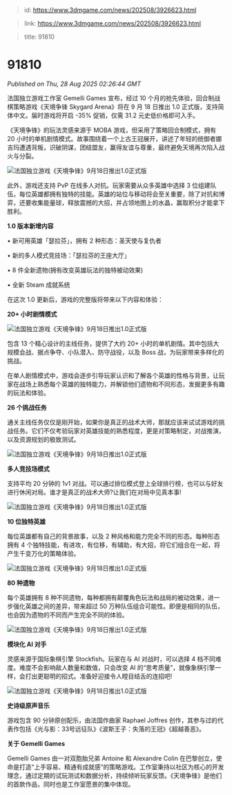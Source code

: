 > id: https://www.3dmgame.com/news/202508/3926623.html

> link: https://www.3dmgame.com/news/202508/3926623.html

> title: 91810

# 91810
_Published on Thu, 28 Aug 2025 02:26:44 GMT_

法国独立游戏工作室 Gemelli Games 宣布，经过 10 个月的抢先体验，回合制战棋策略游戏《天境争锋 Skygard Arena》将在 9 月 18 日推出 1.0 正式版，支持简体中文。届时游戏将开启 -35% 促销，仅需 31.2 元史低价格即可入手。

《天境争锋》的玩法灵感来源于 MOBA 游戏，但采用了策略回合制模式，拥有 20 小时的单机剧情模式。故事围绕着一个上古王冠展开，讲述了年轻的统御者娜吉玛遭遇背叛，识破阴谋，团结盟友，赢得友谊与尊重，最终避免天境再次陷入战火与分裂。

![法国独立游戏《天境争锋》9月18日推出1.0正式版](https://img.3dmgame.com/uploads/images/news/20250828/1756347819_239617_jpg_r.jpg)

此外，游戏还支持 PvP 在线多人对抗。玩家需要从众多英雄中选择 3 位组建队伍，每位英雄都拥有独特的技能。英雄的站位与移动将会至关重要，除了对抗和博弈，还要收集能量球，释放震撼的大招，并占领地图上的水晶，赢取积分才能拿下胜利。

**1.0 版本新增内容**

• 新可用英雄「瑟拉芬」，拥有 2 种形态：圣天使与复仇者

• 新的多人模式竞技场：「瑟拉芬的王座大厅」

• 8 件全新遗物(拥有改变英雄玩法的独特被动效果)

• 全新 Steam 成就系统

在这次 1.0 更新后，游戏的完整版将带来以下内容和体验：

**20+ 小时剧情模式**

![法国独立游戏《天境争锋》9月18日推出1.0正式版](https://img.3dmgame.com/uploads/images/news/20250828/1756347819_232381_jpg_r.jpg)

包含 13 个精心设计的主线任务，提供了大约 20+ 小时的单机剧情。其中包括大规模会战、据点争夺、小队潜入、防守战役，以及 Boss 战，为玩家带来多样化的挑战。

在单人剧情模式中，游戏会逐步引导玩家认识和了解各个英雄的性格与背景，让玩家在战场上熟悉每个英雄的独特能力，并解锁他们遗物和不同形态，发掘更多有趣的玩法和体验。

**26 个挑战任务**

通关主线任务仅仅是刚开始，如果你是真正的战术大师，那就应该来试试游戏的挑战任务。它们不仅考验玩家对英雄技能的熟悉程度，更是对策略制定，对战推演，以及资源规划的极致测试。

![法国独立游戏《天境争锋》9月18日推出1.0正式版](https://img.3dmgame.com/uploads/images/news/20250828/1756347819_519925_jpg_r.jpg)

**多人竞技场模式**

支持平均 20 分钟的 1v1 对战。可以通过排位模式登上全球排行榜，也可以与好友进行休闲对局。谁才是真正的战术大师?让我们在对局中见真本事!

![法国独立游戏《天境争锋》9月18日推出1.0正式版](https://img.3dmgame.com/uploads/images/news/20250828/1756347819_821150_jpg_r.jpg)

**10 位独特英雄**

每位英雄都有自己的背景故事，以及 2 种风格和能力完全不同的形态。每种形态拥有 4 个独特技能，有进攻，有位移，有辅助，有大招，将它们组合在一起，将产生千变万化的策略体验。

![法国独立游戏《天境争锋》9月18日推出1.0正式版](https://img.3dmgame.com/uploads/images/news/20250828/1756347819_526273_jpg_r.jpg)

**80 种遗物**

每个英雄拥有 8 种不同遗物，每种都拥有颠覆角色玩法和战局的被动效果，进一步强化英雄之间的差异，带来超过 50 万种队伍组合可能性。即便是相同的队伍，也会因为遗物的不同而产生完全不同的体验。

![法国独立游戏《天境争锋》9月18日推出1.0正式版](https://img.3dmgame.com/uploads/images/news/20250828/1756347820_192327_jpg_r.jpg)

**模块化 AI 对手**

灵感来源于国际象棋引擎 Stockfish。玩家在与 AI 对战时，可以选择 4 档不同难度。难度不会影响敌人数量和数值，只会改变 AI 的“思考质量”，就像象棋引擎一样，会打出更聪明的招式。准备好迎接令人瞠目结舌的连招吧!

![法国独立游戏《天境争锋》9月18日推出1.0正式版](https://img.3dmgame.com/uploads/images/news/20250828/1756347820_994817_jpg_r.jpg)

**史诗级原声音乐**

游戏包含 90 分钟原创配乐，由法国作曲家 Raphael Joffres 创作，其参与过的代表作包括《光与影：33号远征队》《波斯王子：失落的王冠》《超越善恶》。

**关于 Gemelli Games**

Gemelli Games 由一对双胞胎兄弟 Antoine 和 Alexandre Colin 在巴黎创立，使命是打造“上手容易、精通有成就感”的策略游戏。工作室秉持以社区为核心的开发理念，通过定期的试玩测试和数据分析，持续倾听玩家反馈。《天境争锋》是他们的首款作品，同时也是工作室愿景的集中体现。
